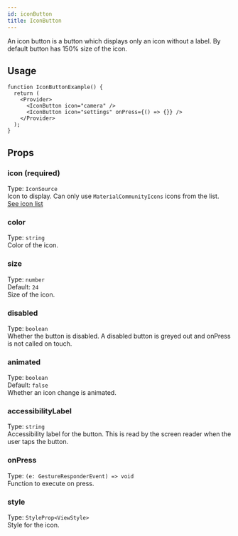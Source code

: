 ```yaml
---
id: iconButton
title: IconButton
---
```


An icon button is a button which displays only an icon without a label. By default button has 150% size of the icon.

## Usage

```tsx live
function IconButtonExample() {
  return (
    <Provider>
      <IconButton icon="camera" />
      <IconButton icon="settings" onPress={() => {}} />
    </Provider>
  );
}
```

## Props

### icon (required)

Type: `IconSource`  
Icon to display. Can only use `MaterialCommunityIcons` icons from the list. [See icon list](https://oblador.github.io/react-native-vector-icons/)

### color

Type: `string`  
Color of the icon.

### size

Type: `number`  
Default: `24`  
Size of the icon.

### disabled

Type: `boolean`  
Whether the button is disabled. A disabled button is greyed out and onPress is not called on touch.

### animated

Type: `boolean`  
Default: `false`  
Whether an icon change is animated.

### accessibilityLabel

Type: `string`  
Accessibility label for the button. This is read by the screen reader when the user taps the button.

### onPress

Type: `(e: GestureResponderEvent) => void`  
Function to execute on press.

### style

Type: `StyleProp<ViewStyle>`  
Style for the icon.
